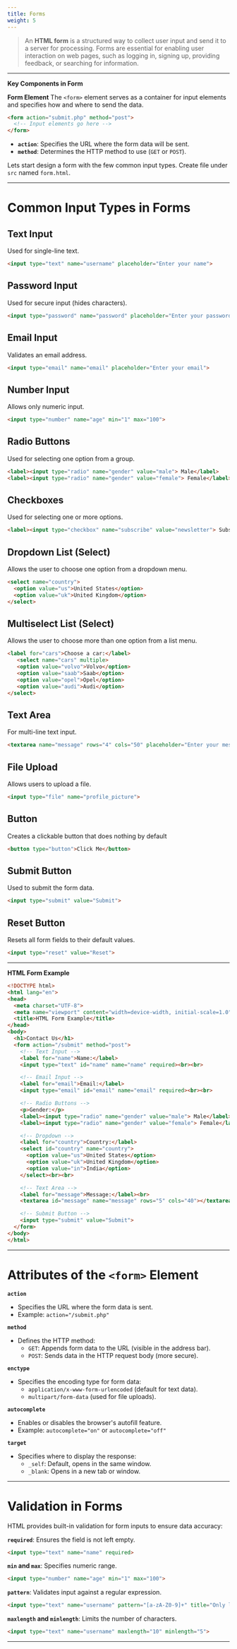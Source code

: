 ```yaml
---
title: Forms
weight: 5
---
```


> An **HTML form** is a structured way to collect user input and send it to a server for processing. Forms are essential for enabling user interaction on web pages, such as logging in, signing up, providing feedback, or searching for information.

---

 **Key Components in Form**

 **Form Element**
   The `<form>` element serves as a container for input elements and specifies how and where to send the data.
   ```html
   <form action="submit.php" method="post">
     <!-- Input elements go here -->
   </form>
   ```
   - **`action`**: Specifies the URL where the form data will be sent.
   - **`method`**: Determines the HTTP method to use (`GET` or `POST`).


Lets start design a form with the few common input types.
Create file under `src` named `form.html`.

---

# Common Input Types in Forms

## Text Input
Used for single-line text.
```html
<input type="text" name="username" placeholder="Enter your name">
```

## Password Input
Used for secure input (hides characters).
```html
<input type="password" name="password" placeholder="Enter your password">
```

## Email Input
Validates an email address.
```html
<input type="email" name="email" placeholder="Enter your email">
```

## Number Input
Allows only numeric input.
```html
<input type="number" name="age" min="1" max="100">
```

##  Radio Buttons
Used for selecting one option from a group.
```html
<label><input type="radio" name="gender" value="male"> Male</label>
<label><input type="radio" name="gender" value="female"> Female</label>
```

## Checkboxes
Used for selecting one or more options.
```html
<label><input type="checkbox" name="subscribe" value="newsletter"> Subscribe to Newsletter</label>
```

## Dropdown List (Select)
Allows the user to choose one option from a dropdown menu.
```html
<select name="country">
  <option value="us">United States</option>
  <option value="uk">United Kingdom</option>
</select>
```


## Multiselect List (Select)
Allows the user to choose more than one option from a list menu.
```html
<label for="cars">Choose a car:</label>
   <select name="cars" multiple>
   <option value="volvo">Volvo</option>
   <option value="saab">Saab</option>
   <option value="opel">Opel</option>
   <option value="audi">Audi</option>
</select>
```



## Text Area
For multi-line text input.
```html
<textarea name="message" rows="4" cols="50" placeholder="Enter your message"></textarea>
```

## File Upload
Allows users to upload a file.
```html
<input type="file" name="profile_picture">
```

## Button
Creates a clickable button that does nothing by default 
```html
<button type="button">Click Me</button>
```

## Submit Button
Used to submit the form data.
```html
<input type="submit" value="Submit">
```

## Reset Button
Resets all form fields to their default values.
```html
<input type="reset" value="Reset">
```

---

**HTML Form Example**

```html
<!DOCTYPE html>
<html lang="en">
<head>
  <meta charset="UTF-8">
  <meta name="viewport" content="width=device-width, initial-scale=1.0">
  <title>HTML Form Example</title>
</head>
<body>
  <h1>Contact Us</h1>
  <form action="/submit" method="post">
    <!-- Text Input -->
    <label for="name">Name:</label>
    <input type="text" id="name" name="name" required><br><br>

    <!-- Email Input -->
    <label for="email">Email:</label>
    <input type="email" id="email" name="email" required><br><br>

    <!-- Radio Buttons -->
    <p>Gender:</p>
    <label><input type="radio" name="gender" value="male"> Male</label>
    <label><input type="radio" name="gender" value="female"> Female</label><br><br>

    <!-- Dropdown -->
    <label for="country">Country:</label>
    <select id="country" name="country">
      <option value="us">United States</option>
      <option value="uk">United Kingdom</option>
      <option value="in">India</option>
    </select><br><br>

    <!-- Text Area -->
    <label for="message">Message:</label><br>
    <textarea id="message" name="message" rows="5" cols="40"></textarea><br><br>

    <!-- Submit Button -->
    <input type="submit" value="Submit">
  </form>
</body>
</html>
```

---

# Attributes of the `<form>` Element

**`action`**
   - Specifies the URL where the form data is sent.
   - Example: `action="/submit.php"`

**`method`**
   - Defines the HTTP method:
     - `GET`: Appends form data to the URL (visible in the address bar).
     - `POST`: Sends data in the HTTP request body (more secure).

 **`enctype`**
   - Specifies the encoding type for form data:
     - `application/x-www-form-urlencoded` (default for text data).
     - `multipart/form-data` (used for file uploads).

**`autocomplete`**
   - Enables or disables the browser's autofill feature.
   - Example: `autocomplete="on"` or `autocomplete="off"`

**`target`**
   - Specifies where to display the response:
     - `_self`: Default, opens in the same window.
     - `_blank`: Opens in a new tab or window.

---

# Validation in Forms

HTML provides built-in validation for form inputs to ensure data accuracy:

**`required`**: Ensures the field is not left empty.
   ```html
   <input type="text" name="name" required>
   ```

**`min` and `max`**: Specifies numeric range.
   ```html
   <input type="number" name="age" min="1" max="100">
   ```

**`pattern`**: Validates input against a regular expression.
   ```html
   <input type="text" name="username" pattern="[a-zA-Z0-9]+" title="Only letters and numbers allowed.">
   ```

**`maxlength` and `minlength`**: Limits the number of characters.
   ```html
   <input type="text" name="username" maxlength="10" minlength="5">
   ``` 

---